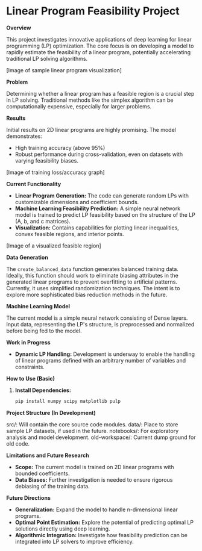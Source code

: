 # Linear Program Feasibility Project

**Overview**

This project investigates innovative applications of deep learning for linear programming (LP) optimization. The core focus is on developing a model to rapidly estimate the feasibility of a linear program, potentially accelerating traditional LP solving algorithms.

[Image of sample linear program visualization] 

**Problem**

Determining whether a linear program has a feasible region is a crucial step in LP solving. Traditional methods like the simplex algorithm can be computationally expensive, especially for larger problems.

**Results**

Initial results on 2D linear programs are highly promising. The model demonstrates:

*   High training accuracy (above 95%)
*   Robust performance during cross-validation, even on datasets with varying feasibility biases.

[Image of training loss/accuracy graph] 

**Current Functionality**

* **Linear Program Generation:** The code can generate random LPs with customizable dimensions and coefficient bounds.
* **Machine Learning Feasibility Prediction:**  A simple neural network model is trained to predict LP feasibility based on the structure of the LP (A, b, and c matrices).
* **Visualization:** Contains capabilities for plotting linear inequalities, convex feasible regions, and interior points.

[Image of a visualized feasible region]

**Data Generation**

The `create_balanced_data` function generates balanced training data. Ideally, this function should work to eliminate biasing attributes in the generated linear programs to prevent overfitting to artificial patterns. Currently, it uses simplified randomization techniques. The intent is to explore more sophisticated bias reduction methods in the future.

**Machine Learning Model**

The current model is a simple neural network consisting of Dense layers. Input data, representing the LP's structure, is preprocessed and normalized before being fed to the model.

**Work in Progress**

* **Dynamic LP Handling:** Development is underway to enable the handling of  linear programs defined with an arbitrary number of variables and constraints.

**How to Use (Basic)**

1. **Install Dependencies:**
   ```bash
   pip install numpy scipy matplotlib pulp
   ```

**Project Structure (In Development)**

src/: Will contain the core source code modules.
data/: Place to store sample LP datasets, if used in the future.
notebooks/: For exploratory analysis and model development.
old-workspace/: Current dump ground for old code.

**Limitations and Future Research**

*   **Scope:**  The current model is trained on 2D linear programs with bounded coefficients.
*   **Data Biases:** Further investigation is needed to ensure rigorous debiasing of the training data.

**Future Directions**

*   **Generalization:** Expand the model to handle n-dimensional linear programs.
*   **Optimal Point Estimation:** Explore the potential of predicting optimal LP solutions directly using deep learning.
*   **Algorithmic Integration:**  Investigate how feasibility prediction can be integrated into LP solvers to improve efficiency.
